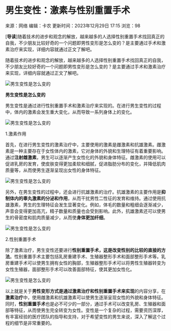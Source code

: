 # 男生变性：激素与性别重置手术

来源：网络
编辑：卡农
更新时间：2023年12月29日 17:15
浏览：98

\[**导读**]随着技术的进步和观念的解放，越来越多的人选择性别重置手术找回真正的自我，不少朋友比较好奇的一个问题即男性变形是怎么变的？是主要通过手术和激素治疗来实现，详细内容就通过正文了解吧。

随着技术的进步和观念的解放，越来越多的人选择性别重置手术找回真正的自我，不少朋友比较好奇的一个问题即男性变形是怎么变的？是主要通过手术和激素治疗来实现，详细内容就通过正文了解吧。

![男生变性是怎么变的](https://img.8682.cc/uploadfile/2023/1130/20231130683428.jpg)

**男生变性是怎么变的**

男生变性是通过进行性别重置手术和激素治疗来实现的。在进行男生变性的过程中，体内的激素会发生重大变化，从而导致一系列身体上的变化。

![男生变性是怎么变的](https://img.8682.cc/uploadfile/2023/1130/20231130265172.jpg)

1.激素作用

首先，在进行男生变性的激素治疗中，主要使用的激素是雌激素和抗雄激素。雌激素是一种主要存在于女性体内的激素，它对身体的外貌和生理特征有着重要影响。通过**注射雌激素**，男生可以逐渐产生女性化的外貌和身体特征。雌激素的使用可以促进乳房的发育，使皮肤变得更加柔软和细腻，促进脂肪分布的变化，并降低肌肉质量等，从而使男生逐渐呈现出女性的身体特征。

![男生变性是怎么变的](https://img.8682.cc/uploadfile/2023/1130/20231130924040.jpg)

另外，在男生变性的过程中，还会进行抗雄激素的治疗。抗雄激素的主要作用是**抑制体内的睾丸激素的分泌和作用**，从而干扰男性二性征的发育和维持。通过使用抗雄激素，男生的生理特征会发生显著变化。例如，体毛的数量和粗细会逐渐减少，声音会变得更加高亢，精子数量和质量也会受到影响。此外，抗雄激素还可以使男生的骨密度和肌肉质量减少，从而使**身体更加纤细**。

![男生变性是怎么变的](https://img.8682.cc/uploadfile/2023/1130/20231130437545.jpg)

2.性别重置手术

除了激素治疗，男生变性还要进行**性别重置手术，这是改变性别的比较的直接的方法**。性别重置手术主要包括乳房重建手术、生殖器整形手术和面部整形手术等。乳房重建手术可以使男生拥有女性的胸部，生殖器整形手术可以将男性生殖器转变为女性生殖器，面部整形手术可以改善面部特征，使其更加女性化。

![男生变性是怎么变的](https://img.8682.cc/uploadfile/2023/1130/20231130559397.jpg)

以上就是关于**男性变形方式是通过激素治疗和性别重置手术来实现**的内容分享，在**激素治疗**中，使用雌激素和抗雄激素可以使男生逐渐呈现女性的外貌和身体特征。同时，**性别重置手术**也是必不可少的一部分，通过手术可以改变乳房、生殖器和面部等特征，从而使男生完全转变为女性。变性是一个复杂的过程，需要资历深厚，有丰富经验的医疗团队的指导和支持，对于希望变性的男生来说，深入了解这个过程的细节是非常重要的。
